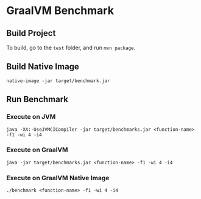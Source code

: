 # GraalVM Benchmark

## Build Project
To build, go to the `test` folder, and run `mvn package`.

## Build Native Image
```native-image -jar target/benchmark.jar```
## Run Benchmark
### Execute on JVM
```java -XX:-UseJVMCICompiler -jar target/benchmarks.jar <function-name> -f1 -wi 4 -i4```
### Execute on GraalVM
```java -jar target/benchmarks.jar <function-name> -f1 -wi 4 -i4```
### Execute on GraalVM Native Image
 ```./benchmark <function-name> -f1 -wi 4 -i4```
